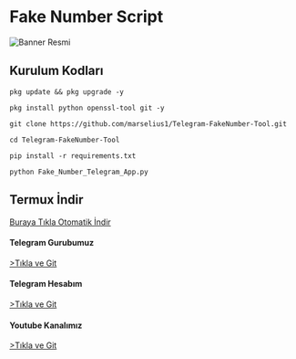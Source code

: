 # Fake Number Script

![Banner Resmi](https://github.com/marselius1/Telegram-FakeNumber-Tool/blob/main/images.png)
## Kurulum Kodları

`pkg update && pkg upgrade -y`

`pkg install python openssl-tool git -y`

`git clone https://github.com/marselius1/Telegram-FakeNumber-Tool.git`

`cd Telegram-FakeNumber-Tool`

`pip install -r requirements.txt`

`python Fake_Number_Telegram_App.py`

## Termux İndir 

[Buraya Tıkla Otomatik İndir](https://f-droid.org/repo/com.termux_118.apk)


#### Telegram Gurubumuz 

[>Tıkla ve Git](https://t.me/+t3ht0_8ItvpkN2M8)

#### Telegram Hesabım 

[>Tıkla ve Git](http://t.me/@Marsilyuss)

#### Youtube Kanalımız 

[>Tıkla ve Git](https://youtube.com/@Marsilyus?si=9ysz9drja164Kkyx)
